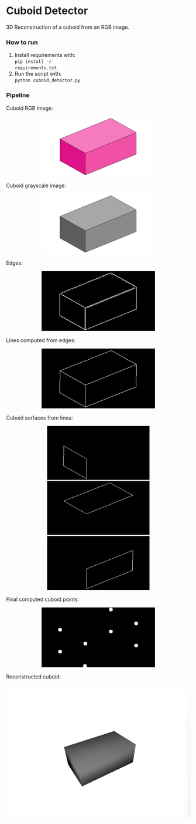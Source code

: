 # Cuboid Detector
3D Reconstruction of a cuboid from an RGB image.
### How to run
1. Install requirements with: <br>
    <code>pip install -r requirements.txt</code>
2. Run the script with: <br>
    <code>python cuboid_detector.py</code> <br>

### Pipeline
Cuboid RGB image: <br>
<p align="center">
  <img src="cuboid.png">
</p>
Cuboid grayscale image: <br>
<p align="center">
  <img src="results/grayscale.png">
</p>
Edges: <br>
<p align="center">
  <img src="results/edges.png">
</p>
Lines computed from edges: <br>
<p align="center">
  <img src="results/lines.png">
</p>
Cuboid surfaces from lines: <br>
<p align="center">
  <img src="results/surface_2.png" width="280">
  <img src="results/surface_1.png" width="280">
  <img src="results/surface_0.png" width="280">
</p>
Final computed cuboid points: <br>
<p align="center">
  <img src="results/points.png">
</p>
Reconstructed cuboid: <br>
<p align="center">
  <img src="results/render.png">
</p>
